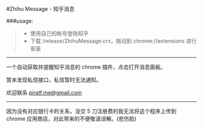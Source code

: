 #Zhihu Message - 知乎消息

###usage:
> + 使用自己的帐号登陆知乎
> + 下载 /release/ZhihuMessage.crx，拖动到 chrome://extensions 进行安装

---

一个自动获取并提醒知乎消息的 chrome 插件，点击打开消息面板。

暂未发现私信接口，私信暂时无法通知。

欢迎联系 piratf.me@gmail.com

---

因为没有对应银行卡的关系，没交 5 刀注册费的我无法将这个程序上传到 chrome 应用商店，对此带来的不便敬请谅解。(悲伤脸)